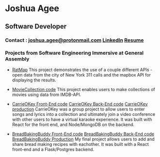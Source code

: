 # Joshua Agee
## Software Developer
### Contact : joshua.agee@protonmail.com [LinkedIn](https://www.linkedin.com/in/joshua-j-agee/) [Resume](#)

### Projects from Software Engineering Immersive at General Assembly

* [RatMap](https://github.com/joshua-agee/joshua-agee.github.io/tree/master/ratMap)
    This project demonstrates the use of a couple different APIs - open data from the city of New York 311 calls and the mapbox API for displaying the results.

* [MovieCollection code](https://github.com/joshua-agee/MovieCollection)
    This project enables users to make collections of movies using data from IMDB-API. 

* [CarrieOKey Front-End code](https://github.com/joshua-agee/CarrieOKey) [CarrieOKey Back-End code](https://github.com/joshua-agee/CarrieOKeyAPI) [CarrieOKey production](https://carrieokey.herokuapp.com/)
    CarrieOKey was a group project to allow users to enter songs and lyrics into a collection and ultimately join a video conference with other users to have a virtual karaoke experience. It was built with React for the front end, and Node/MongoDB on the backend.

* [BreadBakingBuddy Front-End code](https://github.com/joshua-agee/BreadBakingBuddy) [BreadBakingBuddy Back-End code](https://github.com/joshua-agee/BBB-API) [BreadBakingBuddy Production](https://breadbakingbuddy.herokuapp.com)
    My final project allows users to add and share bread making recipes with eachother.  It was built with a React front-end and a Flask/Postgres backend.